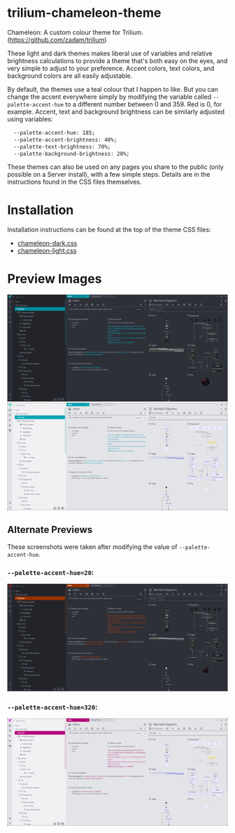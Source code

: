 # trilium-chameleon-theme

Chameleon: A custom colour theme for Trilium. (https://github.com/zadam/trilium)
 
These light and dark themes makes liberal use of variables and relative brightness calculations to provide a theme that's both easy on the eyes, and very simple to adjust to your preference. Accent colors, text colors, and background colors are all easily adjustable.
 
By default, the themes use a teal colour that I happen to like. But you can change the accent everywhere simply by modifying the variable called `--palette-accent-hue` to a different number between 0 and 359. Red is 0, for example. Accent, text and background brightness can be similarly adjusted using variables:

```
  --palette-accent-hue: 185;
  --palette-accent-brightness: 40%;
  --palette-text-brightness: 70%;
  --palette-background-brightness: 20%;
```

These themes can also be used on any pages you share to the public (only possible on a Server install), with a few simple steps. Details are in the instructions found in the CSS files themselves.

# Installation

Installation instructions can be found at the top of the theme CSS files:

* [chameleon-dark.css](https://github.com/DavidFuchs/trilium-chameleon-theme/raw/main/chameleon-dark.css)
* [chameleon-light.css](https://github.com/DavidFuchs/trilium-chameleon-theme/raw/main/chameleon-light.css)

# Preview Images

![](https://github.com/DavidFuchs/trilium-chameleon-theme/raw/main/preview-dark.png)
![](https://github.com/DavidFuchs/trilium-chameleon-theme/raw/main/preview-light.png)

## Alternate Previews

These screenshots were taken after modifying the value of `--palette-accent-hue`.

### `--palette-accent-hue=20`:

![](https://github.com/DavidFuchs/trilium-chameleon-theme/raw/main/preview-dark-alternate.png)

### `--palette-accent-hue=320`:

![](https://github.com/DavidFuchs/trilium-chameleon-theme/raw/main/preview-light-alternate.png)